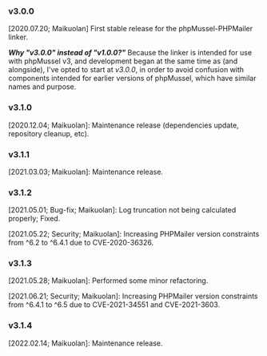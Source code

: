 ### v3.0.0

[2020.07.20; Maikuolan] First stable release for the phpMussel-PHPMailer linker.

__*Why "v3.0.0" instead of "v1.0.0?"*__ Because the linker is intended for use with phpMussel v3, and development began at the same time as (and alongside), I've opted to start at *v3.0.0*, in order to avoid confusion with components intended for earlier versions of phpMussel, which have similar names and purpose.

### v3.1.0

[2020.12.04; Maikuolan]: Maintenance release (dependencies update, repository cleanup, etc).

### v3.1.1

[2021.03.03; Maikuolan]: Maintenance release.

### v3.1.2

[2021.05.01; Bug-fix; Maikuolan]: Log truncation not being calculated properly; Fixed.

[2021.05.22; Security; Maikuolan]: Increasing PHPMailer version constraints from ^6.2 to ^6.4.1 due to CVE-2020-36326.

### v3.1.3

[2021.05.28; Maikuolan]: Performed some minor refactoring.

[2021.06.21; Security; Maikuolan]: Increasing PHPMailer version constraints from ^6.4.1 to ^6.5 due to CVE-2021-34551 and CVE-2021-3603.

### v3.1.4

[2022.02.14; Maikuolan]: Maintenance release.
